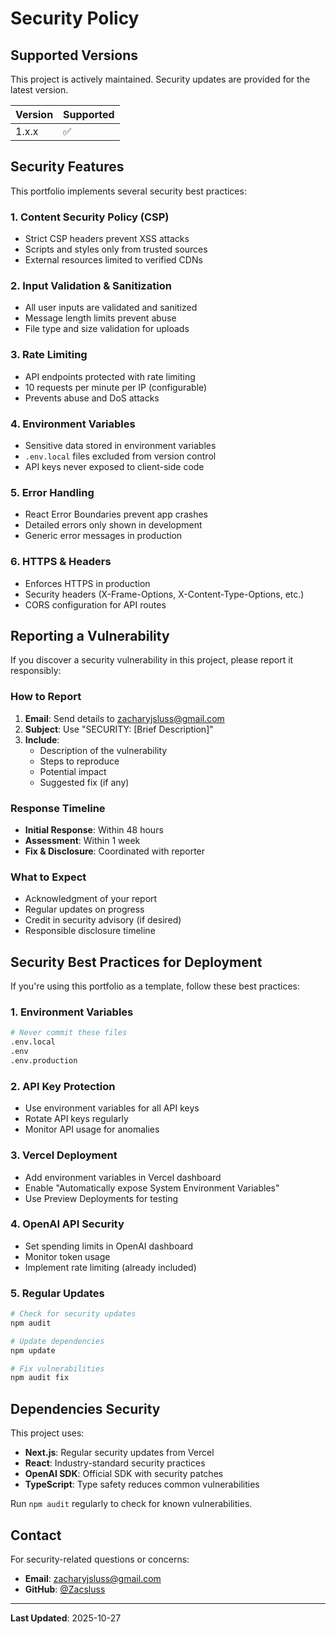 # Security Policy

## Supported Versions

This project is actively maintained. Security updates are provided for the latest version.

| Version | Supported          |
| ------- | ------------------ |
| 1.x.x   | :white_check_mark: |

## Security Features

This portfolio implements several security best practices:

### 1. Content Security Policy (CSP)
- Strict CSP headers prevent XSS attacks
- Scripts and styles only from trusted sources
- External resources limited to verified CDNs

### 2. Input Validation & Sanitization
- All user inputs are validated and sanitized
- Message length limits prevent abuse
- File type and size validation for uploads

### 3. Rate Limiting
- API endpoints protected with rate limiting
- 10 requests per minute per IP (configurable)
- Prevents abuse and DoS attacks

### 4. Environment Variables
- Sensitive data stored in environment variables
- `.env.local` files excluded from version control
- API keys never exposed to client-side code

### 5. Error Handling
- React Error Boundaries prevent app crashes
- Detailed errors only shown in development
- Generic error messages in production

### 6. HTTPS & Headers
- Enforces HTTPS in production
- Security headers (X-Frame-Options, X-Content-Type-Options, etc.)
- CORS configuration for API routes

## Reporting a Vulnerability

If you discover a security vulnerability in this project, please report it responsibly:

### How to Report

1. **Email**: Send details to [zacharyjsluss@gmail.com](mailto:zacharyjsluss@gmail.com)
2. **Subject**: Use "SECURITY: [Brief Description]"
3. **Include**:
   - Description of the vulnerability
   - Steps to reproduce
   - Potential impact
   - Suggested fix (if any)

### Response Timeline

- **Initial Response**: Within 48 hours
- **Assessment**: Within 1 week
- **Fix & Disclosure**: Coordinated with reporter

### What to Expect

- Acknowledgment of your report
- Regular updates on progress
- Credit in security advisory (if desired)
- Responsible disclosure timeline

## Security Best Practices for Deployment

If you're using this portfolio as a template, follow these best practices:

### 1. Environment Variables
```bash
# Never commit these files
.env.local
.env
.env.production
```

### 2. API Key Protection
- Use environment variables for all API keys
- Rotate API keys regularly
- Monitor API usage for anomalies

### 3. Vercel Deployment
- Add environment variables in Vercel dashboard
- Enable "Automatically expose System Environment Variables"
- Use Preview Deployments for testing

### 4. OpenAI API Security
- Set spending limits in OpenAI dashboard
- Monitor token usage
- Implement rate limiting (already included)

### 5. Regular Updates
```bash
# Check for security updates
npm audit

# Update dependencies
npm update

# Fix vulnerabilities
npm audit fix
```

## Dependencies Security

This project uses:
- **Next.js**: Regular security updates from Vercel
- **React**: Industry-standard security practices
- **OpenAI SDK**: Official SDK with security patches
- **TypeScript**: Type safety reduces common vulnerabilities

Run `npm audit` regularly to check for known vulnerabilities.

## Contact

For security-related questions or concerns:
- **Email**: zacharyjsluss@gmail.com
- **GitHub**: [@Zacsluss](https://github.com/Zacsluss)

---

**Last Updated**: 2025-10-27
